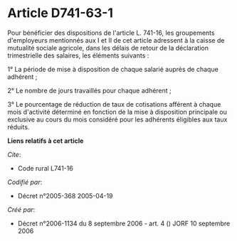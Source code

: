 # Article D741-63-1

Pour bénéficier des dispositions de l'article L. 741-16, les groupements d'employeurs mentionnés aux I et II de cet article
adressent à la caisse de mutualité sociale agricole, dans les délais de retour de la déclaration trimestrielle des salaires,
les éléments suivants :

1° La période de mise à disposition de chaque salarié auprès de chaque adhérent ;

2° Le nombre de jours travaillés pour chaque adhérent ;

3° Le pourcentage de réduction de taux de cotisations afférent à chaque mois d'activité déterminé en fonction de la mise à
disposition principale ou exclusive au cours du mois considéré pour les adhérents éligibles aux taux réduits.

**Liens relatifs à cet article**

_Cite_:

  - Code rural L741-16

_Codifié par_:

  - Décret n°2005-368 2005-04-19

_Créé par_:

  - Décret n°2006-1134 du 8 septembre 2006 - art. 4 () JORF 10 septembre 2006

